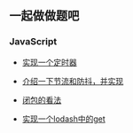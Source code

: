 ## 一起做做题吧

### JavaScript


* [实现一个定时器](./code/JavaScript/1、实现一个setIntervar.js)

* [介绍一下节流和防抖，并实现](./code/JavaScript/2、介绍防抖节流.js)

* [闭包的看法](./code/JavaScript/3、闭包的看法和解析.js)

* [实现一个lodash中的get](./code/JavaScript/4、实现一个lodash中的get.js)
